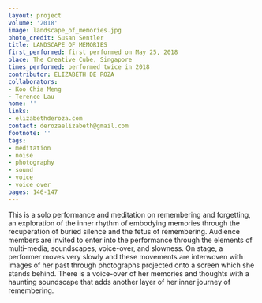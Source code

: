 ```yaml
---
layout: project
volume: '2018'
image: landscape_of_memories.jpg
photo_credit: Susan Sentler
title: LANDSCAPE OF MEMORIES
first_performed: first performed on May 25, 2018
place: The Creative Cube, Singapore
times_performed: performed twice in 2018
contributor: ELIZABETH DE ROZA
collaborators:
- Koo Chia Meng
- Terence Lau
home: ''
links:
- elizabethderoza.com
contact: derozaelizabeth@gmail.com
footnote: ''
tags:
- meditation
- noise
- photography
- sound
- voice
- voice over
pages: 146-147
---
```


This is a solo performance and meditation on remembering and forgetting, an exploration of the inner rhythm of embodying memories through the recuperation of buried silence and the fetus of remembering. Audience members are invited to enter into the performance through the elements of multi-media, soundscapes, voice-over, and slowness. On stage, a performer moves very slowly and these movements are interwoven with images of her past through photographs projected onto a screen which she stands behind. There is a voice-over of her memories and thoughts with a haunting soundscape that adds another layer of her inner journey of remembering.
